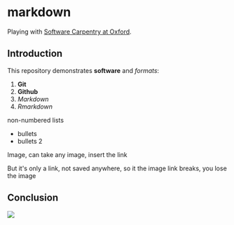 # markdown

Playing with [Software Carpentry at Oxford](http://jule32.github.io/2016-07-12-Oxford).

## Introduction

This repository demonstrates **software** and _formats_:

1. **Git**
1. **Github**
1. _Markdown_
1. _Rmarkdown_

non-numbered lists

- bullets
- bullets 2

Image, can take any image, insert the link

But it's only a link, not saved anywhere, so it the image link breaks, you lose the image

## Conclusion

![](https://octodex.github.com/images/labtocat.png)
